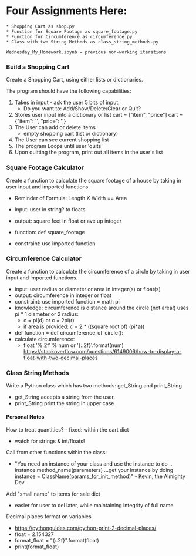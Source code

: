 # Four Assignments Here:
    * Shopping Cart as shop.py
    * Function for Square Footage as square_footage.py
    * Function for Circumference as circumference.py
    * Class with two String Methods as class_string_methods.py

    Wednesday_My_Homework.ipynb = previous non-working iterations

### Build a Shopping Cart
Create a Shopping Cart, using either lists or dictionaries. 

The program should have the following capabilities:

1) Takes in input - ask the user 5 bits of input:
    * Do you want to: Add/Show/Delete/Clear or Quit?   
2) Stores user input into a dictionary or list
    cart = ["item", "price"]
    cart = {"item": '', "price": ''}
3) The User can add or delete items
    * empty shopping cart (list or dictionary)
4) The User can see current shopping list
5) The program Loops until user 'quits'
6) Upon quitting the program, print out all items in the user's list


### Square Footage Calculator
Create a function to calculate the square footage of a house by taking in user 
input and imported functions.

* Reminder of Formula: Length X Width == Area

* input: user in string? to floats
* output: square feet in float or ave up integer
* function: def square_footage
* constraint: use imported function


### Circumference Calculator
Create a function to calculate the circumference of a circle by taking in user 
input and imported functions.

* input: user radius or diameter or area in integer(s) or float(s)
* output: circumference in integer or float
* constraint: use imported function = math pi
* knowledge: circumference is distance around the circle (not area!)
    uses pi * 1 diameter or 2 radius:
    *  c = pi(d) or c = 2pi(r)
    *  if area is provided: c = 2 * ((square root of) (pi*a))
* def function = def circumference_of_circle():
* calculate circumference:
    * float '%.2f' % num or '{:.2f}'.format(num) 
https://stackoverflow.com/questions/6149006/how-to-display-a-float-with-two-decimal-places


### Class String Methods
Write a Python class which has two methods: get_String and print_String. 
* get_String accepts a string from the user.
* print_String print the string in upper case


#### Personal Notes
How to treat quantities? - fixed: within the cart dict
* watch for strings & int/floats!

Call from other functions within the class:
* "You need an instance of your class and use the instance to do .. instance.method_name(parameters) ...get your instance by doing instance = ClassName(params_for_init_method)" 
                                    - Kevin, the Almighty Dev

Add "small name" to items for sale dict
* easier for user to del later, while maintaining integrity of full name

Decimal places format on variables
* https://pythonguides.com/python-print-2-decimal-places/
* float = 2.154327
* format_float = "{:.2f}".format(float)
* print(format_float)
